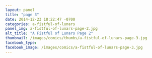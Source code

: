```yaml
---
layout: panel
title: "page 3"
date: 2014-12-23 18:22:47 -0700
categories: a-fistful-of-lunars
panel_img: a-fistful-of-lunars-page-2.jpg
alt_title: "A Fistful of Lunars Page 2"
thumbnail: /images/comics/thumbs/a-fistful-of-lunars-page-3.jpg
facebook_type: 
facebook_image: /images/comics/a-fistful-of-lunars-page-3.jpg
---
```

